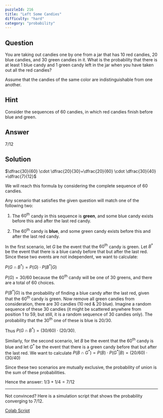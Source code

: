 ```yaml
---
puzzleId: 216
title: "Left Some Candies"
difficulty: "hard"
category: "probability"
---
```


## Question
You are taking out candies one by one from a jar that has $10$ red candies, $20$ blue candies, and $30$ green candies in it. What is the probability that there is at least $1$ blue candy and $1$ green candy left in the jar when you have taken out all the red candies? 

Assume that the candies of the same color are indistinguishable from one another.

## Hint
Consider the sequences of 60 candies, in which red candies finish before blue and green.

## Answer
7/12

## Solution



$\dfrac{30}{60} \cdot \dfrac{20}{30}+\dfrac{20}{60} \cdot \dfrac{30}{40} =\dfrac{7}{12}$

We will reach this formula by considering the complete sequence of 60 candies. 

Any scenario that satisfies the given question will match one of the following two:

1. The  $60^{\text{th}}$ candy in this sequence is **green**, and some blue candy exists before this and after the last red candy.

2. The $60^{\text{th}}$ candy is **blue**, and some green candy exists before this and after the last red candy.

In the first scenario, let $G$ be the event that the  $60^{\text{th}}$ candy is green. Let $B^*$ be the event that there is a blue candy before that but after the last red. Since these two events are not independent, we want to calculate:

 $P(G \cap B^*) = P(G) \cdot P(B^* | G)$

$P(G) = 30/60$ because the $60^{\text{th}}$ candy will be one of 30 greens, and there are a total of 60 choices.

$P(B^* | G)$ is the probability of finding a blue candy after the last red, given that the $60^{\text{th}}$ candy is green. Now remove all green candies from consideration, there are 30 candies (10 red & 20 blue). Imagine a random sequence of these 30 candies (it might be scattered anywhere from position 1 to $59$, but still, it is a random sequence of 30 candies only). The probability that the $30^{\text{th}}$ one of these is blue is $20/30$.

Thus $P(G \cap B^*) = (30/60) \cdot (20/30)$.


Similarly, for the second scenario, let $B$ be the event that the $60^{\text{th}}$ candy is blue and let $G^*$ be the event that there is a green candy before that but after the last red. We want to calculate $P(B \cap G^*) = P(B) \cdot P(G^* | B) = (20/60) \cdot (30/40)$

Since these two scenarios are mutually exclusive, the probability of union is the sum of these probabilities.

Hence the answer: $1/3 + 1/4 = 7/12$

---

Not convinced? Here is a simulation script that shows the probability converging to 7/12.

[Colab Script](https://colab.research.google.com/gist/varun-seth/a10254682b88c22ae09e9ddf25d1dba6/puzzle_216_left_some_candies.ipynb)


